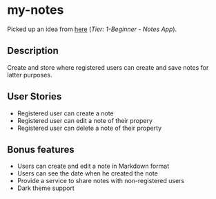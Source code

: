 # my-notes

Picked up an idea from [here](https://blog.bitsrc.io/15-app-ideas-to-build-and-level-up-your-coding-skills-28612c72a3b1) (_Tier: 1-Beginner - Notes App_).

## Description

Create and store where registered users can create and save notes for latter purposes.

## User Stories

  * Registered user can create a note
  * Registered user can edit a note of their propery
  * Registered user can delete a note of their property

## Bonus features

  * Users can create and edit a note in Markdown format
  * Users can see the date when he created the note
  * Provide a service to share notes with non-registered users
  * Dark theme support

